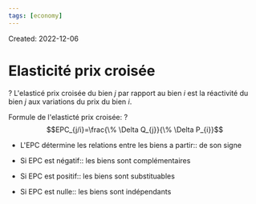 ```yaml
---
tags: [economy] 
---
```

Created: 2022-12-06

# Elasticité prix croisée
?
L'elasticé prix croisée du bien $j$ par rapport au bien $i$ est la réactivité du bien $j$ aux variations du prix du bien $i$.
<!--SR:!2022-12-21,10,250-->

Formule de l'elasticté prix croisée:
?
$$EPC_{j/i}=\frac{\% \Delta Q_{j}}{\% \Delta P_{i}}$$
<!--SR:!2022-12-22,11,250-->

- L'EPC détermine les relations entre les biens a partir:: de son signe
<!--SR:!2022-12-21,7,210-->
- Si EPC est négatif:: les biens sont complémentaires
<!--SR:!2023-01-11,22,250-->
- Si EPC est positif:: les biens sont substituables
<!--SR:!2023-01-08,20,250-->
- Si EPC est nulle:: les biens sont indépendants
<!--SR:!2022-12-21,10,250-->